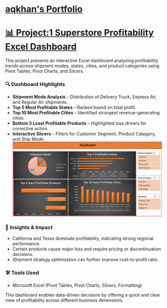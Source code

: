 # [aqkhan's Portfolio](https://github.com/aqkhanhope-DA/Aqkhan-s-Portfolio)
# [📊 Project:1 Superstore Profitability Excel Dashboard](https://github.com/aqkhanhope-DA/Aqkhan-s-Portfolio/blob/main/Q7.%20Dashboard(Power%20Query%2CPower%20Pivot%2CData%20Modelling%2CPivot%20tables%20and%20charts%2Cslicers)_Solved.xlsx) 

This project presents an interactive Excel dashboard analyzing profitability trends across shipment modes, states, cities, and product categories using Pivot Tables, Pivot Charts, and Slicers.

### 🔍 Dashboard Highlights
- **Shipment Mode Analysis** – Distribution of Delivery Truck, Express Air, and Regular Air shipments.
- **Top 5 Most Profitable States** – Ranked based on total profit.
- **Top 10 Most Profitable Cities** – Identified strongest revenue-generating cities.
- **Bottom 3 Least Profitable Products** – Highlighted loss drivers for corrective action.
- **Interactive Slicers** – Filters for Customer Segment, Product Category, and Ship Mode.
  ![1](Superstore_Dashboard.png)

### 🧾 Insights & Impact
- California and Texas dominate profitability, indicating strong regional performance.
- Certain products cause major loss and require pricing or discontinuation decisions.
- Shipment strategy optimization can further improve cost-to-profit ratio.

### 🛠 Tools Used
- Microsoft Excel (Pivot Tables, Pivot Charts, Slicers, Formatting)

This dashboard enables data-driven decisions by offering a quick and clear view of profitability across different business dimensions.
